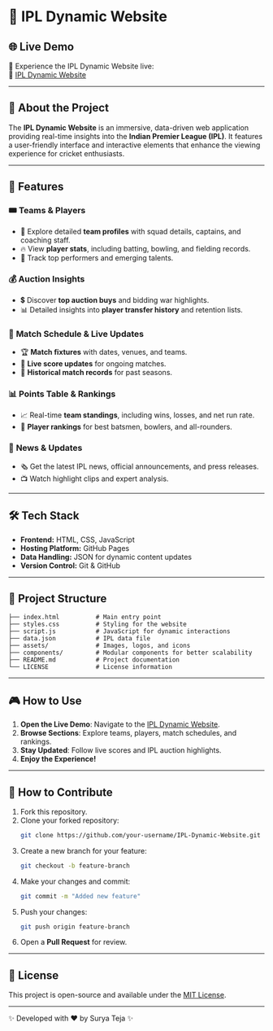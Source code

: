 

# 🏏 IPL Dynamic Website

## 🌐 Live Demo
🎯 Experience the IPL Dynamic Website live:  
🔗 [IPL Dynamic Website](https://suryateja200405.github.io/IPL-Dynamic-Website/)

---

## 📌 About the Project
The **IPL Dynamic Website** is an immersive, data-driven web application providing real-time insights into the **Indian Premier League (IPL)**. It features a user-friendly interface and interactive elements that enhance the viewing experience for cricket enthusiasts.

---

## 🚀 Features
### 🎟️ **Teams & Players**
- 📌 Explore detailed **team profiles** with squad details, captains, and coaching staff.
- 🔥 View **player stats**, including batting, bowling, and fielding records.
- 🏅 Track top performers and emerging talents.

### 💰 **Auction Insights**
- 💲 Discover **top auction buys** and bidding war highlights.
- 📊 Detailed insights into **player transfer history** and retention lists.

### 📅 **Match Schedule & Live Updates**
- 🏆 **Match fixtures** with dates, venues, and teams.
- 📡 **Live score updates** for ongoing matches.
- 📜 **Historical match records** for past seasons.

### 📊 **Points Table & Rankings**
- 📈 Real-time **team standings**, including wins, losses, and net run rate.
- 🏅 **Player rankings** for best batsmen, bowlers, and all-rounders.

### 📰 **News & Updates**
- 🗞️ Get the latest IPL news, official announcements, and press releases.
- 📺 Watch highlight clips and expert analysis.

---

## 🛠️ Tech Stack
- **Frontend:** HTML, CSS, JavaScript
- **Hosting Platform:** GitHub Pages
- **Data Handling:** JSON for dynamic content updates
- **Version Control:** Git & GitHub

---

## 📂 Project Structure
```
├── index.html          # Main entry point
├── styles.css          # Styling for the website
├── script.js           # JavaScript for dynamic interactions
├── data.json           # IPL data file
├── assets/             # Images, logos, and icons
├── components/         # Modular components for better scalability
├── README.md           # Project documentation
└── LICENSE             # License information
```

---

## 🎮 How to Use
1. **Open the Live Demo**: Navigate to the [IPL Dynamic Website](https://suryateja200405.github.io/IPL-Dynamic-Website/).
2. **Browse Sections**: Explore teams, players, match schedules, and rankings.
3. **Stay Updated**: Follow live scores and IPL auction highlights.
4. **Enjoy the Experience!**

---

## 🤝 How to Contribute
1. Fork this repository.
2. Clone your forked repository:
   ```bash
   git clone https://github.com/your-username/IPL-Dynamic-Website.git
   ```
3. Create a new branch for your feature:
   ```bash
   git checkout -b feature-branch
   ```
4. Make your changes and commit:
   ```bash
   git commit -m "Added new feature"
   ```
5. Push your changes:
   ```bash
   git push origin feature-branch
   ```
6. Open a **Pull Request** for review.

---

## 📜 License
This project is open-source and available under the [MIT License](LICENSE).

---

✨ Developed with ❤️ by Surya Teja ✨
